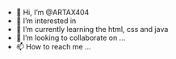 - 👋 Hi, I’m @ARTAX404
- 👀 I’m interested in
- 🌱 I’m currently learning the html, css and java
- 💞️ I’m looking to collaborate on ...
- 📫 How to reach me ...

<!---
ARTAX404/ARTAX404 is a ✨ special ✨ repository because its `README.md` (this file) appears on your GitHub profile.
You can click the Preview link to take a look at your changes.
--->
